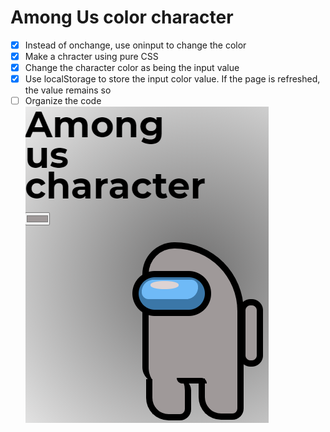 # Among Us color character

- [x] Instead of onchange, use oninput to change the color
- [x] Make a chracter using pure CSS
- [x] Change the character color as being the input value
- [x] Use localStorage to store the input color value. If the page is refreshed, the value remains so
- [ ] Organize the code
      ![screenshot](screenshot.png)
